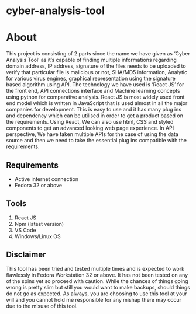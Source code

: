 # cyber-analysis-tool

# About 
This project is consisting of 2 parts since the name we have given as ‘Cyber Analysis Tool’ as it’s capable of finding multiple informations regarding domain address, IP address, signature of the files needs to be uploaded to verify that particular file is malicious or not, SHA/MD5 information, Analytic for various virus engines, graphical representation using the signature based algorithm using API. The technology we have used is ‘React JS’ for the front end, API connections interface and Machine learning concepts using python for comparative analysis. React JS is most widely used front end model which is written in JavaScript that is
used almost in all the major companies for development. This is easy to use and it has many plug ins and dependency which can be utilised in order to get a product based on the requirements. Using React, We can also use html, CSS and styled components to get an advanced looking web page experience. In API perspective, We have taken multiple APIs for the case of using the data source and then we need to take the essential plug ins compatible with the requirements. 

## Requirements
* Active internet connection
* Fedora 32 or above

## Tools
1. React JS
2. Npm (latest version)
3. VS Code
4. Windows/Linux OS

## Disclaimer
This tool has been tried and tested multiple times and is expected to work flawlessly in Fedora Workstation 32 or above. It has not been tested on any of the spins yet so proceed with caution. While the chances of things going wrong is pretty slim but still you would want to make backups, should things do not go as expected. As always, you are choosing to use this tool at your will and you cannot hold me responsible for any mishap there may occur due to the misuse of this tool.
